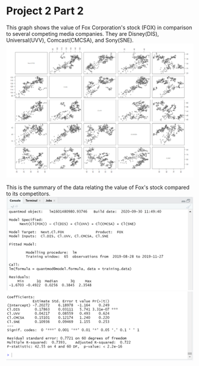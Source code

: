# Project 2 Part 2

This graph shows the value of Fox Corporation's stock (FOX) in comparison to several competing media companies. They are Disney(DIS), Universal(UVV), Comcast(CMCSA), and Sony(SNE).
![](fox_graphs.png)

This is the summary of the data relating the value of Fox's stock compared to its competitors. 
![](summary1.PNG)
![](summary2.PNG)
